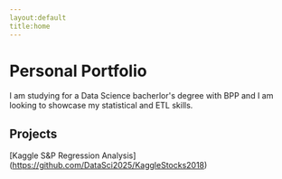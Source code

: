 ```yaml
---
layout:default
title:home
---
```


# Personal Portfolio
I am studying for a Data Science bacherlor's degree with BPP and I am looking to showcase my statistical and ETL skills.


## Projects

[Kaggle S&P Regression Analysis] (https://github.com/DataSci2025/KaggleStocks2018)
